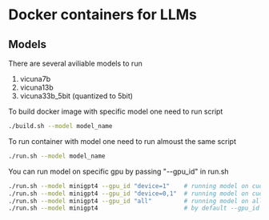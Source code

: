 # Docker containers for LLMs

## Models
There are several aviliable models to run
1. vicuna7b
2. vicuna13b
3. vicuna33b_5bit (quantized to 5bit)

To build docker image with specific model one need to run script
```bash
./build.sh --model model_name
```
To run container with model one need to run almoust the same script
```bash
./run.sh --model model_name
```

You can run model on specific gpu by passing "--gpu_id" in run.sh
```bash
./run.sh --model minigpt4 --gpu_id "device=1"    # running model on cuda:1
./run.sh --model minigpt4 --gpu_id "device=0,1"  # running model on cuda:0 and 1
./run.sh --model minigpt4 --gpu_id "all"         # running model on all avilable gpus
./run.sh --model minigpt4                        # by default --gpu_id is set to "all"
```